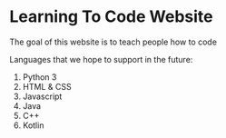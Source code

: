 # Learning To Code Website
The goal of this website is to teach people how to code

Languages that we hope to support in the future:
1. Python 3
2. HTML & CSS
3. Javascript
4. Java
5. C++
6. Kotlin